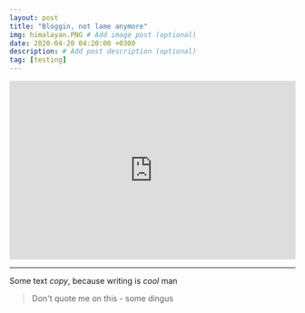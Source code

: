 ```yaml
---
layout: post
title: "Bloggin, not lame anymore"
img: himalayan.PNG # Add image post (optional)
date: 2020-04-20 04:20:00 +0300
description: # Add post description (optional)
tag: [testing]
---
```


<iframe width="100%" height="315" src="https://www.youtube.com/embed/-DEjlo6vaFc" frameborder="0" allow="accelerometer; autoplay; encrypted-media; gyroscope; picture-in-picture" allowfullscreen></iframe>

---

Some text _copy_, because writing is *cool* man

> Don't quote me on this - some dingus